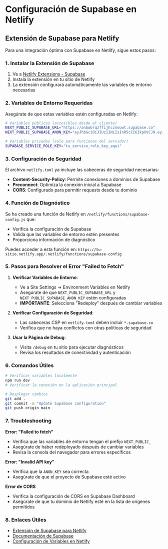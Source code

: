 # Configuración de Supabase en Netlify

## Extensión de Supabase para Netlify

Para una integración óptima con Supabase en Netlify, sigue estos pasos:

### 1. Instalar la Extensión de Supabase

1. Ve a [Netlify Extensions - Supabase](https://app.netlify.com/extensions/supabase)
2. Instala la extensión en tu sitio de Netlify
3. La extensión configurará automáticamente las variables de entorno necesarias

### 2. Variables de Entorno Requeridas

Asegúrate de que estas variables estén configuradas en Netlify:

```bash
# Variables públicas (accesibles desde el cliente)
NEXT_PUBLIC_SUPABASE_URL="https://anbwbrqzffijhcznouwt.supabase.co"
NEXT_PUBLIC_SUPABASE_ANON_KEY="eyJhbGciOiJIUzI1NiIsInR5cCI6IkpXVCJ9.eyJpc3MiOiJzdXBhYmFzZSIsInJlZiI6ImFuYndicnF6ZmZpamhjem5vdXd0Iiwicm9sZSI6ImFub24iLCJpYXQiOjE3NTI1MzY3NzQsImV4cCI6MjA2ODExMjc3NH0.zBoamZAaBm81lCdeBZ_j7lwJadhkGikKDnzEBHKngdo"

# Variables privadas (solo para funciones del servidor)
SUPABASE_SERVICE_ROLE_KEY="tu_service_role_key_aqui"
```

### 3. Configuración de Seguridad

El archivo `netlify.toml` ya incluye las cabeceras de seguridad necesarias:

- **Content-Security-Policy**: Permite conexiones a dominios de Supabase
- **Preconnect**: Optimiza la conexión inicial a Supabase
- **CORS**: Configurado para permitir requests desde tu dominio

### 4. Función de Diagnóstico

Se ha creado una función de Netlify en `/netlify/functions/supabase-config.js` que:

- Verifica la configuración de Supabase
- Valida que las variables de entorno estén presentes
- Proporciona información de diagnóstico

Puedes acceder a esta función en: `https://tu-sitio.netlify.app/.netlify/functions/supabase-config`

### 5. Pasos para Resolver el Error "Failed to Fetch"

1. **Verificar Variables de Entorno**:
   - Ve a Site Settings → Environment Variables en Netlify
   - Asegúrate de que `NEXT_PUBLIC_SUPABASE_URL` y `NEXT_PUBLIC_SUPABASE_ANON_KEY` estén configuradas
   - **IMPORTANTE**: Selecciona "Redeploy" después de cambiar variables

2. **Verificar Configuración de Seguridad**:
   - Las cabeceras CSP en `netlify.toml` deben incluir `*.supabase.co`
   - Verifica que no haya conflictos con otras políticas de seguridad

3. **Usar la Página de Debug**:
   - Visita `/debug` en tu sitio para ejecutar diagnósticos
   - Revisa los resultados de conectividad y autenticación

### 6. Comandos Útiles

```bash
# Verificar variables localmente
npm run dev
# Verificar la conexión en la aplicación principal

# Desplegar cambios
git add .
git commit -m "Update Supabase configuration"
git push origin main
```

### 7. Troubleshooting

**Error: "Failed to fetch"**
- Verifica que las variables de entorno tengan el prefijo `NEXT_PUBLIC_`
- Asegúrate de haber redeployado después de cambiar variables
- Revisa la consola del navegador para errores específicos

**Error: "Invalid API key"**
- Verifica que la `ANON_KEY` sea correcta
- Asegúrate de que el proyecto de Supabase esté activo

**Error de CORS**
- Verifica la configuración de CORS en Supabase Dashboard
- Asegúrate de que tu dominio de Netlify esté en la lista de orígenes permitidos

### 8. Enlaces Útiles

- [Extensión de Supabase para Netlify](https://app.netlify.com/extensions/supabase)
- [Documentación de Supabase](https://supabase.com/docs)
- [Configuración de Variables en Netlify](https://docs.netlify.com/environment-variables/overview/)